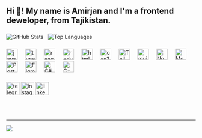 <h2 align="left">Hi 👋! My name is Amirjan and I'm a frontend deweloper, from Tajikistan.</h2>

###
![GitHub Stats](https://github-readme-stats.vercel.app/api?username=AmirjonFff&theme=dark&hide_border=false&show_icons=true&include_all_commits=false&count_private=false&hide=stars)&nbsp;&nbsp;&nbsp;![Top Languages](https://github-readme-stats.vercel.app/api/top-langs/?username=AmirjonFff&theme=dark&hide_border=false&include_all_commits=false&count_private=false&layout=compact)

###

<div align="left">
  <div style="position: relative; display: inline-block;">
    <img src="https://cdn.jsdelivr.net/gh/devicons/devicon/icons/javascript/javascript-original.svg" height="30" alt="javascript logo" />
    <div style="position: absolute; bottom: 100%; left: 50%; transform: translateX(-50%); background-color: #333; color: #fff; padding: 5px; border-radius: 5px; display: none; white-space: nowrap;">JavaScript</div>
  </div>
  <img width="12" />

  <div style="position: relative; display: inline-block;">
    <img src="https://cdn.jsdelivr.net/gh/devicons/devicon/icons/typescript/typescript-original.svg" height="30" alt="typescript logo" />
    <div style="position: absolute; bottom: 100%; left: 50%; transform: translateX(-50%); background-color: #333; color: #fff; padding: 5px; border-radius: 5px; display: none; white-space: nowrap;">TypeScript</div>
  </div>
  <img width="12" />

  <div style="position: relative; display: inline-block;">
    <img src="https://cdn.jsdelivr.net/gh/devicons/devicon/icons/react/react-original.svg" height="30" alt="react logo" />
    <div style="position: absolute; bottom: 100%; left: 50%; transform: translateX(-50%); background-color: #333; color: #fff; padding: 5px; border-radius: 5px; display: none; white-space: nowrap;">React</div>
  </div>
  <img width="12" />

  <div style="position: relative; display: inline-block;">
    <img src="https://cdn.jsdelivr.net/gh/devicons/devicon/icons/redux/redux-original.svg" height="30" alt="redux logo" />
    <div style="position: absolute; bottom: 100%; left: 50%; transform: translateX(-50%); background-color: #333; color: #fff; padding: 5px; border-radius: 5px; display: none; white-space: nowrap;">Redux</div>
  </div>
  <img width="12" />

  <div style="position: relative; display: inline-block;">
    <img src="https://cdn.jsdelivr.net/gh/devicons/devicon/icons/html5/html5-original.svg" height="30" alt="html5 logo" />
    <div style="position: absolute; bottom: 100%; left: 50%; transform: translateX(-50%); background-color: #333; color: #fff; padding: 5px; border-radius: 5px; display: none; white-space: nowrap;">HTML5</div>
  </div>
  <img width="12" />

  <div style="position: relative; display: inline-block;">
    <img src="https://cdn.jsdelivr.net/gh/devicons/devicon/icons/css3/css3-original.svg" height="30" alt="css3 logo" />
    <div style="position: absolute; bottom: 100%; left: 50%; transform: translateX(-50%); background-color: #333; color: #fff; padding: 5px; border-radius: 5px; display: none; white-space: nowrap;">CSS3</div>
  </div>
  <img width="12" />

  <div style="position: relative; display: inline-block;">
    <img src="https://cdn.simpleicons.org/tailwindcss/06B6D4" height="30" alt="Tailwind CSS logo" />
    <div style="position: absolute; bottom: 100%; left: 50%; transform: translateX(-50%); background-color: #333; color: #fff; padding: 5px; border-radius: 5px; display: none; white-space: nowrap;">Tailwind CSS</div>
  </div>
  <img width="12" />

  <div style="position: relative; display: inline-block;">
    <img src="https://cdn.jsdelivr.net/gh/devicons/devicon/icons/materialui/materialui-original.svg" height="30" alt="mui logo" />
    <div style="position: absolute; bottom: 100%; left: 50%; transform: translateX(-50%); background-color: #333; color: #fff; padding: 5px; border-radius: 5px; display: none; white-space: nowrap;">Material UI</div>
  </div>
  <img width="12" />

  <div style="position: relative; display: inline-block;">
    <img src="https://cdn.jsdelivr.net/gh/devicons/devicon/icons/nodejs/nodejs-original.svg" height="30" alt="Node.js logo" />
    <div style="position: absolute; bottom: 100%; left: 50%; transform: translateX(-50%); background-color: #333; color: #fff; padding: 5px; border-radius: 5px; display: none; white-space: nowrap;">Node.js</div>
  </div>
  <img width="12" />

  <div style="position: relative; display: inline-block;">
    <img src="https://cdn.jsdelivr.net/gh/devicons/devicon/icons/mongodb/mongodb-original.svg" height="30" alt="MongoDB logo" />
    <div style="position: absolute; bottom: 100%; left: 50%; transform: translateX(-50%); background-color: #333; color: #fff; padding: 5px; border-radius: 5px; display: none; white-space: nowrap;">MongoDB</div>
  </div>
  <img width="12" />

  <div style="position: relative; display: inline-block;">
    <img src="https://cdn.jsdelivr.net/gh/devicons/devicon/icons/postgresql/postgresql-original.svg" height="30" alt="PostgreSQL logo" />
    <div style="position: absolute; bottom: 100%; left: 50%; transform: translateX(-50%); background-color: #333; color: #fff; padding: 5px; border-radius: 5px; display: none; white-space: nowrap;">PostgreSQL</div>
  </div>
  <img width="12" />

  <div style="position: relative; display: inline-block;">
    <img src="https://cdn.jsdelivr.net/gh/devicons/devicon/icons/figma/figma-original.svg" height="30" alt="Figma logo" />
    <div style="position: absolute; bottom: 100%; left: 50%; transform: translateX(-50%); background-color: #333; color: #fff; padding: 5px; border-radius: 5px; display: none; white-space: nowrap;">Figma</div>
  </div>
  <img width="12" />

  <div style="position: relative; display: inline-block;">
    <img src="https://cdn.jsdelivr.net/gh/devicons/devicon/icons/csharp/csharp-original.svg" height="30" alt="C# logo" />
    <div style="position: absolute; bottom: 100%; left: 50%; transform: translateX(-50%); background-color: #333; color: #fff; padding: 5px; border-radius: 5px; display: none; white-space: nowrap;">C#</div>
  </div>
  <img width="12" />

  <div style="position: relative; display: inline-block;">
    <img src="https://cdn.jsdelivr.net/gh/devicons/devicon/icons/cplusplus/cplusplus-original.svg" height="30" alt="C++ logo" />
    <div style="position: absolute; bottom: 100%; left: 50%; transform: translateX(-50%); background-color: #333; color: #fff; padding: 5px; border-radius: 5px; display: none; white-space: nowrap;">C++</div>
  </div>
</div>

<style>
  div:hover > div {
    display: block;
  }
</style>



###

<div align="left">
  <img src="https://img.shields.io/static/v1?message=Telegram&logo=telegram&label=&color=7289DA&logoColor=white&labelColor=&style=for-the-badge" height="35" alt="telegram logo"  />
  <img src="https://img.shields.io/static/v1?message=Instagram&logo=instagram&label=&color=E4405F&logoColor=white&labelColor=&style=for-the-badge" height="35" alt="instagram logo"  />
  <img src="https://img.shields.io/static/v1?message=LinkedIn&logo=linkedin&label=&color=0077B5&logoColor=white&labelColor=&style=for-the-badge" height="35" alt="linkedin logo"  />
</div>

###

<br clear="both">

###

---
[![](https://visitcount.itsvg.in/api?id=AmirjonFff&icon=0&color=0)](https://visitcount.itsvg.in)

<!-- Proudly created with GPRM ( https://gprm.itsvg.in ) -->

